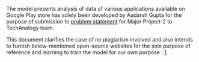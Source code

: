 The  model presents analysis of data of various applications available on Google Play store has solely been developed by Aadarsh Gupta for the purpose of submission to [problem statement](https://classroom.google.com/u/0/c/Mzc2NTgwMDk3MjM1/a/Mzg0MDIwNDEwMzUx/details) for Major Project-2 to TechAnalogy team.

This document clarifies the case of no plagiarism involved and also intends to furnish below-mentioned open-source websites for the sole purpose of reference and learning to train the model for our own purpose : [1](https://jovian.ai/manishshah120/googleplaystoreanalysis/v/11?utm_source=embed)

